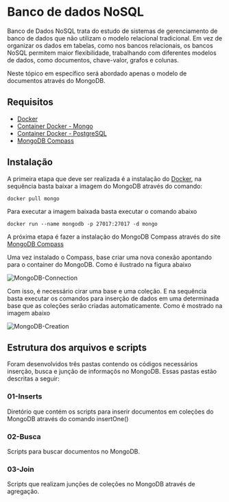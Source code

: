 # Banco de dados NoSQL

Banco de Dados NoSQL trata do estudo de sistemas de gerenciamento de banco de dados que não utilizam o modelo relacional tradicional. Em vez de organizar os dados em tabelas, como nos bancos relacionais, os bancos NoSQL permitem maior flexibilidade, trabalhando com diferentes modelos de dados, como documentos, chave-valor, grafos e colunas.

Neste tópico em específico será abordado apenas o modelo de documentos através do MongoDB.

## Requisitos

- [Docker](https://www.docker.com/)
- [Container Docker - Mongo](https://hub.docker.com/_/mongo)
- [Container Docker - PostgreSQL](https://hub.docker.com/_/postgres)
- [MongoDB Compass](https://www.mongodb.com/products/tools/compass)


## Instalação

A primeira etapa que deve ser realizada é a instalação do [Docker](https://www.docker.com/), na sequência basta baixar a imagem do MongoDB através do comando:

```
docker pull mongo
```

Para executar a imagem baixada basta executar o comando abaixo

```
docker run --name mongodb -p 27017:27017 -d mongo
```

A próxima etapa é fazer a instalação do MongoDB Compass através do site [MongoDB Compass](https://www.mongodb.com/products/tools/compass)


Uma vez instalado o Compass, base criar uma nova conexão apontando para o container do MongoDB. Como é ilustrado na figura abaixo

![MongoDB-Connection]()


Com isso, é necessário cirar uma base e uma coleção. E na sequência basta executar os comandos para inserção de dados em uma determinada base que as coleções serão criadas automaticamente. Como é mostrado na imagem abaixo

![MongoDB-Creation]()

## Estrutura dos arquivos e scripts

Foram desenvolvidos três pastas contendo os códigos necessários inserção, busca e junção de informaçõs no MongoDB. Essas pastas estão descritas a seguir:

### 01-Inserts

Diretório que contém os scripts para inserir documentos em coleções do MongoDB através do comando insertOne()

### 02-Busca

Scripts para buscar documentos no MongoDB.

### 03-Join

Scripts que realizam junções de coleções no MongoDB através de agregação.